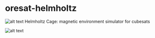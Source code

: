 # oresat-helmholtz
![alt text](https://user-images.githubusercontent.com/33878769/50576984-cde2d900-0dd2-11e9-8117-1c2e21f85c7d.png)
Helmholtz Cage: magnetic environment simulator for cubesats 

![alt text](https://user-images.githubusercontent.com/33878769/48651456-dfe9f300-e9af-11e8-9a90-02227cccc314.jpg)
